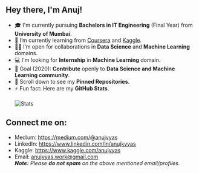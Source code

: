 ## Hey there, I'm Anuj!
- 🎓 I'm currently pursuing **Bachelors in IT Engineering** (Final Year) from **University of Mumbai**.
- 🌱 I’m currently learning from [Coursera](https://www.coursera.org/) and [Kaggle](https://www.kaggle.com/).
- 🤝🏻 I’m open for collaborations in **Data Science** and **Machine Learning** domains.
- 💻 I'm looking for **Internship** in **Machine Learning** domain.
- 🥅 Goal (2020): **Contribute** openly to **Data Science and Machine Learning community**.
- 📌 Scroll down to see my **Pinned Repositories**.
- ⚡ Fun fact: Here are my **GitHub Stats**.<br/><br/>
![Stats](https://github-readme-stats.vercel.app/api?username=anujvyas&show_icons=true)

## Connect me on:
- Medium: https://medium.com/@anujvyas
- LinkedIn: https://www.linkedin.com/in/anujkvyas
- Kaggle: https://www.kaggle.com/anujvyas
- Email: anujvyas.work@gmail.com<br/>
_**Note:** Please **do not spam** on the above mentioned email/profiles._
